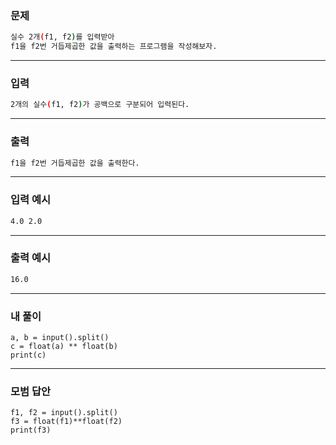 ### 문제 
```sh
실수 2개(f1, f2)를 입력받아
f1을 f2번 거듭제곱한 값을 출력하는 프로그램을 작성해보자.
```
***
### 입력
```sh
2개의 실수(f1, f2)가 공백으로 구분되어 입력된다.
```
***
### 출력 
```sh
f1을 f2번 거듭제곱한 값을 출력한다.
```
***
### 입력 예시
```sh
4.0 2.0
```
***
### 출력 예시
```sh
16.0
```
***
### 내 풀이
~~~
a, b = input().split()
c = float(a) ** float(b)
print(c)
~~~

***
### 모범 답안
~~~
f1, f2 = input().split()
f3 = float(f1)**float(f2)
print(f3)
~~~ 
